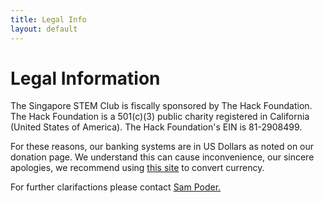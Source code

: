 ```yaml
---
title: Legal Info
layout: default
---
```


# Legal Information

The Singapore STEM Club is fiscally sponsored by The Hack
Foundation. The Hack Foundation is a 501(c)(3) public charity
registered in California (United States of America). The Hack
Foundation's EIN is 81-2908499.

For these reasons, our banking systems are in US Dollars as noted on our donation page. We understand this can cause inconvenience, our sincere apologies, we recommend using [this site](https://www.xe.com/currencyconverter/convert/?Amount=1&From=SGD&To=USD) to convert currency.

For further clarifactions please contact <a href="mailto:sam@thesingaporestemclub.com">Sam Poder.</a>